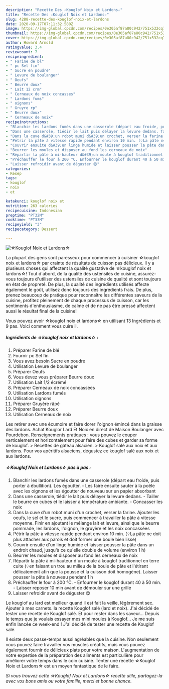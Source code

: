 ```yaml
---
description: "Recette Des ☆Kouglof Noix et Lardons☆"
title: "Recette Des ☆Kouglof Noix et Lardons☆"
slug: 4288-recette-des-kouglof-noix-et-lardons
date: 2020-09-17T07:11:32.580Z
image: https://img-global.cpcdn.com/recipes/0e305af87a80c942/751x532cq70/☆kouglof-noix-et-lardons☆-photo-principale-de-la-recette.jpg
thumbnail: https://img-global.cpcdn.com/recipes/0e305af87a80c942/751x532cq70/☆kouglof-noix-et-lardons☆-photo-principale-de-la-recette.jpg
cover: https://img-global.cpcdn.com/recipes/0e305af87a80c942/751x532cq70/☆kouglof-noix-et-lardons☆-photo-principale-de-la-recette.jpg
author: Howard Arnold
ratingvalue: 3.4
reviewcount: 7
recipeingredient:
- " Farine de bl"
- " pc Sel fin"
- " Sucre en poudre"
- " Levure de boulanger"
- " Oeufs"
- " Beurre doux"
- " Lait 12 crm"
- " Cerneaux de noix concasses"
- " Lardons fums"
- " oignons"
- " Gruyre rp"
- " Beurre doux"
- " Cerneaux de noix"
recipeinstructions:
- "Blanchir les lardons fumés dans une casserole (départ eau froide, puis porter à ébullition). Les égoutter. Les faire ensuite sauter à la poêle avec les oignons et les égoutter de nouveau sur un papier absorbant"
- "Dans une casserole, tiédir le lait puis délayer la levure dedans. Tailler le beurre en cubes et le laisser à température ambiante. Concasser les noix"
- "Dans la cuve d&#39;un robot muni d&#39;un crochet, verser la farine. Ajouter les oeufs, le sel et le sucre, puis commencer à travailler la pâte à vitesse moyenne. Finir en ajoutant le mélange lait et levure, ainsi que le beurre pommade, les lardons, l&#39;oignon, le gruyère et les noix concassées"
- "Pétrir la pâte à vitesse rapide pendant environ 10 min. (💡La pâte ne doit plus attacher aux parois et doit former une boule bien lisse)"
- "Couvrir ensuite d&#39;un linge humide et laisser pousser la pâte dans un endroit chaud, jusqu&#39;à ce qu&#39;elle double de volume (environ 1 h)"
- "Beurrer les moules et disposer au fond les cerneaux de noix"
- "Répartir la pâte à mi-hauteur d&#39;un moule à kouglof traditionnel en terre cuite (💡en faisant un trou au milieu de la boule de pâte et l&#39;étirant délicatement afin que la pousse et la cuisson doit homogène). Laisser pousser la pâte à nouveau pendant 1 h"
- "Préchauffer le four à 200 °C. Enfourner le kouglof durant 40 à 50 min.  Laisser reposer 10 min avant de démouler sur une grille"
- "Laisser refroidir avant de déguster 😋"
categories:
- Resep
tags:
- kouglof
- noix
- et

katakunci: kouglof noix et 
nutrition: 263 calories
recipecuisine: Indonesian
preptime: "PT32M"
cooktime: "PT33M"
recipeyield: "3"
recipecategory: Dessert

---
```



![☆Kouglof Noix et Lardons☆](https://img-global.cpcdn.com/recipes/0e305af87a80c942/751x532cq70/☆kouglof-noix-et-lardons☆-photo-principale-de-la-recette.jpg)

La plupart des gens sont paresseux pour commencer à cuisiner ☆kouglof noix et lardons☆ par crainte de résultats de cuisson pas délicieux. Il y a plusieurs choses qui affectent la qualité gustative de ☆kouglof noix et lardons☆! Tout d'abord, de la qualité des ustensiles de cuisine, assurez-vous toujours d'utiliser des ustensiles de cuisine de qualité et sont toujours en état de propreté. De plus, la qualité des ingrédients utilisés affecte également le goût, utilisez donc toujours des ingrédients frais. De plus, prenez beaucoup de pratique pour reconnaître les différentes saveurs de la cuisine, profitez pleinement de chaque processus de cuisson, car les sentiments d'enthousiasme, de calme et de ne pas être pressé affectent aussi le résultat final de la cuisine!

<!--inarticleads1-->

Vous pouvez avoir ☆kouglof noix et lardons☆ en utilisant 13 Ingrédients et 9 pas. Voici comment vous cuire il.

##### Ingrédients de ☆kouglof noix et lardons☆ :

1. Préparer  Farine de blé
1. Fournir  pc Sel fin
1. Vous avez besoin  Sucre en poudre
1. Utilisation  Levure de boulanger
1. Préparer  Oeufs
1. Vous devez vous préparer  Beurre doux
1. Utilisation  Lait 1/2 écrémé
1. Préparer  Cerneaux de noix concassées
1. Utilisation  Lardons fumés
1. Utilisation  oignons
1. Préparer  Gruyère râpé
1. Préparer  Beurre doux
1. Utilisation  Cerneaux de noix


Les retirer avec une écumoire et faire dorer l&#39;oignon émincé dans la graisse des lardons. Achat Kouglor Lard Et Noix en direct de Maison Boulanger avec Pourdebon. Renseignements pratiques : vous pouvez le couper verticalement et horizontalement pour faire des cubes et garder sa forme de kouglof. &gt; Recettes de gâteau alsacien. &gt; Kouglof salé aux noix et aux lardons. Pour vos apéritifs alsaciens, dégustez ce kouglof salé aux noix et aux lardons. 

<!--inarticleads2-->

##### ☆Kouglof Noix et Lardons☆ pas à pas :

1. Blanchir les lardons fumés dans une casserole (départ eau froide, puis porter à ébullition). Les égoutter. - Les faire ensuite sauter à la poêle avec les oignons et les égoutter de nouveau sur un papier absorbant
1. Dans une casserole, tiédir le lait puis délayer la levure dedans. - Tailler le beurre en cubes et le laisser à température ambiante. - Concasser les noix
1. Dans la cuve d&#39;un robot muni d&#39;un crochet, verser la farine. Ajouter les oeufs, le sel et le sucre, puis commencer à travailler la pâte à vitesse moyenne. Finir en ajoutant le mélange lait et levure, ainsi que le beurre pommade, les lardons, l&#39;oignon, le gruyère et les noix concassées
1. Pétrir la pâte à vitesse rapide pendant environ 10 min. (💡La pâte ne doit plus attacher aux parois et doit former une boule bien lisse)
1. Couvrir ensuite d&#39;un linge humide et laisser pousser la pâte dans un endroit chaud, jusqu&#39;à ce qu&#39;elle double de volume (environ 1 h)
1. Beurrer les moules et disposer au fond les cerneaux de noix
1. Répartir la pâte à mi-hauteur d&#39;un moule à kouglof traditionnel en terre cuite (💡en faisant un trou au milieu de la boule de pâte et l&#39;étirant délicatement afin que la pousse et la cuisson doit homogène). Laisser pousser la pâte à nouveau pendant 1 h
1. Préchauffer le four à 200 °C. - Enfourner le kouglof durant 40 à 50 min.  - Laisser reposer 10 min avant de démouler sur une grille
1. Laisser refroidir avant de déguster 😋


Le kouglof au lard est meilleur quand il est fait la veille, légèrement sec. Ajouter à mes carnets. la recette Kouglof salé (lard et noix). J&#39;ai décidé de tester une recette de Kouglof salé. Et pour rester dans les saveur… Depuis le temps que je voulais essayer mes mini moules à Kouglof… Je me suis enfin lancée ce week-end ! J&#39;ai décidé de tester une recette de Kouglof salé. 

<!--inarticleads1-->

<p>
Il existe deux passe-temps aussi agréables que la cuisine. Non seulement vous pouvez faire travailler vos muscles créatifs, mais vous pouvez également fournir de délicieux plats pour votre maison. L'augmentation de votre expertise de la préparation des aliments est particulière pour améliorer votre temps dans le coin cuisine. Tenter une recette ☆Kouglof Noix et Lardons☆ est un moyen fantastique de le faire.
</p>

<p>
<i>Si vous trouvez cette ☆Kouglof Noix et Lardons☆ recette utile, partagez-la avec vos bons amis ou votre famille, merci et bonne chance.</i>
</p>

